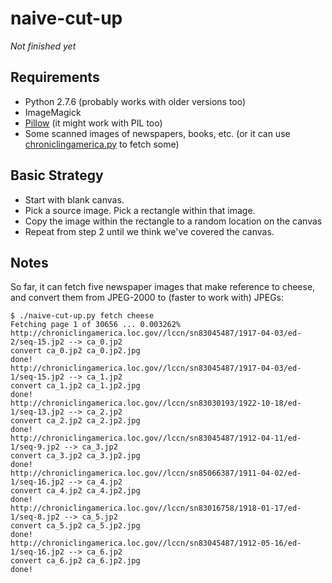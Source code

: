 naive-cut-up
============

_Not finished yet_

Requirements
------------

*   Python 2.7.6 (probably works with older versions too)
*   ImageMagick
*   [Pillow](http://python-pillow.github.io/) (it might work with PIL too)
*   Some scanned images of newspapers, books, etc. (or it can use
    [chroniclingamerica.py](https://github.com/hugovk/chroniclingamerica.py)
    to fetch some)

Basic Strategy
--------------

*   Start with blank canvas.
*   Pick a source image.  Pick a rectangle within that image.
*   Copy the image within the rectangle to a random location on the canvas
*   Repeat from step 2 until we think we've covered the canvas.

Notes
-----

So far, it can fetch five newspaper images that make reference to
cheese, and convert them from JPEG-2000 to (faster to work with) JPEGs:

    $ ./naive-cut-up.py fetch cheese
    Fetching page 1 of 30656 ... 0.003262%
    http://chroniclingamerica.loc.gov//lccn/sn83045487/1917-04-03/ed-2/seq-15.jp2 --> ca_0.jp2
    convert ca_0.jp2 ca_0.jp2.jpg
    done!
    http://chroniclingamerica.loc.gov//lccn/sn83045487/1917-04-03/ed-1/seq-15.jp2 --> ca_1.jp2
    convert ca_1.jp2 ca_1.jp2.jpg
    done!
    http://chroniclingamerica.loc.gov//lccn/sn83030193/1922-10-18/ed-1/seq-13.jp2 --> ca_2.jp2
    convert ca_2.jp2 ca_2.jp2.jpg
    done!
    http://chroniclingamerica.loc.gov//lccn/sn83045487/1912-04-11/ed-1/seq-9.jp2 --> ca_3.jp2
    convert ca_3.jp2 ca_3.jp2.jpg
    done!
    http://chroniclingamerica.loc.gov//lccn/sn85066387/1911-04-02/ed-1/seq-16.jp2 --> ca_4.jp2
    convert ca_4.jp2 ca_4.jp2.jpg
    done!
    http://chroniclingamerica.loc.gov//lccn/sn83016758/1918-01-17/ed-1/seq-8.jp2 --> ca_5.jp2
    convert ca_5.jp2 ca_5.jp2.jpg
    done!
    http://chroniclingamerica.loc.gov//lccn/sn83045487/1912-05-16/ed-1/seq-16.jp2 --> ca_6.jp2
    convert ca_6.jp2 ca_6.jp2.jpg
    done!
